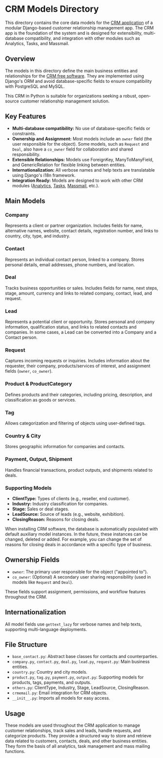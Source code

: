 # CRM Models Directory

This directory contains the core data models for the [CRM application](https://djangocrm.github.io/info/features/crm-app-features/) of a modular Django-based customer relationship management app. The CRM app is the foundation of the system and is designed for extensibility, multi-database compatibility, and integration with other modules such as Analytics, Tasks, and Massmail.

## Overview

The models in this directory define the main business entities and relationships for the [CRM free software](https://github.com/DjangoCRM/django-crm/). They are implemented using Django's ORM and avoid database-specific fields to ensure compatibility with PostgreSQL and MySQL.

This CRM in Python is suitable for organizations seeking a robust, open-source customer relationship management solution.

## Key Features

- **Multi-database compatibility:** No use of database-specific fields or constraints.
- **Ownership and Assignment:** Most models include an `owner` field (the user responsible for the object). Some models, such as `Request` and `Deal`, also have a `co_owner` field for collaboration and shared responsibility.
- **Extensible Relationships:** Models use ForeignKey, ManyToManyField, and GenericRelation for flexible linking between entities.
- **Internationalization:** All verbose names and help texts are translatable using Django's i18n framework.
- **Integration Ready:** Models are designed to work with other CRM modules ([Analytics](https://github.com/DjangoCRM/django-crm/blob/main/analytics/README.md), [Tasks](https://github.com/DjangoCRM/django-crm/blob/main/tasks/README.md), [Massmail](https://github.com/DjangoCRM/django-crm/blob/main/massmail/README.md), etc.).

## Main Models

### Company

Represents a client or partner organization. Includes fields for name, alternative names, website, contact details, registration number, and links to country, city, type, and industry.

### Contact

Represents an individual contact person, linked to a company. Stores personal details, email addresses, phone numbers, and location.

### Deal

Tracks business opportunities or sales. Includes fields for name, next steps, stage, amount, currency and links to related company, contact, lead, and request.

### Lead

Represents a potential client or opportunity. Stores personal and company information, qualification status, and links to related contacts and companies. In some cases, a Lead can be converted into a Company and a Contact person.

### Request

Captures incoming requests or inquiries. Includes information about the requester, their company, products/services of interest, and assignment fields (`owner`, `co_owner`).

### Product & ProductCategory

Defines products and their categories, including pricing, description, and classification as goods or services.

### Tag

Allows categorization and filtering of objects using user-defined tags.

### Country & City

Stores geographic information for companies and contacts.

### Payment, Output, Shipment

Handles financial transactions, product outputs, and shipments related to deals.

### Supporting Models

- **ClientType:** Types of clients (e.g., reseller, end customer).
- **Industry:** Industry classification for companies.
- **Stage:** Sales or deal stages.
- **LeadSource:** Source of leads (e.g., website, exhibition).
- **ClosingReason:** Reasons for closing deals.

When installing CRM software, the database is automatically populated with default auxiliary model instances. In the future, these instances can be changed, deleted or added. For example, you can change the set of reasons for closing deals in accordance with a specific type of business.

## Ownership Fields

- `owner`: The primary user responsible for the object ("appointed to").
- `co_owner`: (Optional) A secondary user sharing responsibility (used in models like `Request` and `Deal`).

These fields support assignment, permissions, and workflow features throughout the CRM.

## Internationalization

All model fields use `gettext_lazy` for verbose names and help texts, supporting multi-language deployments.

## File Structure

- `base_contact.py`: Abstract base classes for contacts and counterparties.
- `company.py`, `contact.py`, `deal.py`, `lead.py`, `request.py`: Main business entities.
- `country.py`: Country and city models.
- `product.py`, `tag.py`, `payment.py`, `output.py`: Supporting models for products, tags, payments, and outputs.
- `others.py`: ClientType, Industry, Stage, LeadSource, ClosingReason.
- `crmemail.py`: Email integration for CRM objects.
- `__init__.py`: Imports all models for easy access.

## Usage

These models are used throughout the CRM application to manage customer relationships, track sales and leads, handle requests, and categorize products. They provide a structured way to store and retrieve data related to customers, contacts, deals, and other business entities.
They form the basis of all analytics, task management and mass mailing functions.

